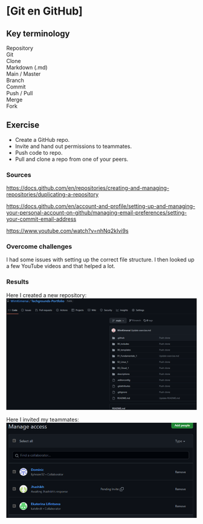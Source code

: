 # [Git en GitHub]

## Key terminology
Repository  
Git  
Clone  
Markdown (.md)  
Main / Master  
Branch  
Commit  
Push / Pull  
Merge  
Fork  


## Exercise
* Create a GitHub repo. 
* Invite and hand out permissions to teammates. 
* Push code to repo. 
* Pull and clone a repo from one of your peers.

### Sources 
https://docs.github.com/en/repositories/creating-and-managing-repositories/duplicating-a-repository  

https://docs.github.com/en/account-and-profile/setting-up-and-managing-your-personal-account-on-github/managing-email-preferences/setting-your-commit-email-address  

https://www.youtube.com/watch?v=nhNq2kIvi9s  
### Overcome challenges
I had some issues with setting up the correct file structure. I then looked up a few YouTube videos and that helped a lot.

### Results
Here I created a new repository:  
![screenshot](/00_includes/Git/New-repo.PNG)  

Here I invited my teammates:  
![screenshot](/00_includes/Git/Invited-teammates.PNG)  

